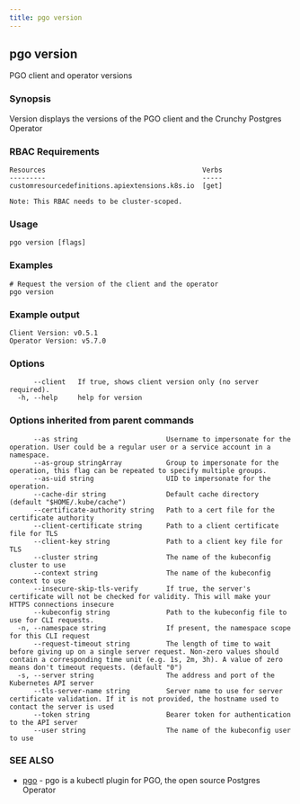 ```yaml
---
title: pgo version
---
```

## pgo version

PGO client and operator versions

### Synopsis

Version displays the versions of the PGO client and the Crunchy Postgres Operator

### RBAC Requirements
    Resources                                       Verbs
    ---------                                       -----
    customresourcedefinitions.apiextensions.k8s.io  [get]

    Note: This RBAC needs to be cluster-scoped.

### Usage

```
pgo version [flags]
```

### Examples

```
# Request the version of the client and the operator
pgo version

```
### Example output
```
Client Version: v0.5.1
Operator Version: v5.7.0
```

### Options

```
      --client   If true, shows client version only (no server required).
  -h, --help     help for version
```

### Options inherited from parent commands

```
      --as string                      Username to impersonate for the operation. User could be a regular user or a service account in a namespace.
      --as-group stringArray           Group to impersonate for the operation, this flag can be repeated to specify multiple groups.
      --as-uid string                  UID to impersonate for the operation.
      --cache-dir string               Default cache directory (default "$HOME/.kube/cache")
      --certificate-authority string   Path to a cert file for the certificate authority
      --client-certificate string      Path to a client certificate file for TLS
      --client-key string              Path to a client key file for TLS
      --cluster string                 The name of the kubeconfig cluster to use
      --context string                 The name of the kubeconfig context to use
      --insecure-skip-tls-verify       If true, the server's certificate will not be checked for validity. This will make your HTTPS connections insecure
      --kubeconfig string              Path to the kubeconfig file to use for CLI requests.
  -n, --namespace string               If present, the namespace scope for this CLI request
      --request-timeout string         The length of time to wait before giving up on a single server request. Non-zero values should contain a corresponding time unit (e.g. 1s, 2m, 3h). A value of zero means don't timeout requests. (default "0")
  -s, --server string                  The address and port of the Kubernetes API server
      --tls-server-name string         Server name to use for server certificate validation. If it is not provided, the hostname used to contact the server is used
      --token string                   Bearer token for authentication to the API server
      --user string                    The name of the kubeconfig user to use
```

### SEE ALSO

* [pgo](/reference/)	 - pgo is a kubectl plugin for PGO, the open source Postgres Operator

